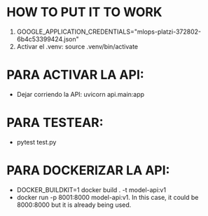 
# HOW TO PUT IT TO WORK

1. GOOGLE_APPLICATION_CREDENTIALS="mlops-platzi-372802-6b4c53399424.json"
2. Activar el .venv: source .venv/bin/activate

# PARA ACTIVAR LA API:
- Dejar corriendo la API: uvicorn api.main:app

# PARA TESTEAR:
- pytest test.py

# PARA DOCKERIZAR LA API:
- DOCKER_BUILDKIT=1 docker build . -t model-api:v1
- docker run -p 8001:8000 model-api:v1. In this case, it could be 8000:8000 but it is already being used.

